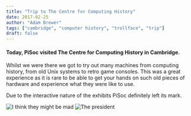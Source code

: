 ```yaml
---
title: "Trip to The Centre for Computing History"
date: 2017-02-25
author: "Adam Brewer"
tags: ["cambridge", "computer history", "trollface", "trip"]
draft: false
---
```


#### Today, PiSoc visited The Centre for Computing History in Cambridge. 

Whilst we were there we got to try out many machines from computing history, from old Unix systems to retro game consoles. This was a great experience as it is rare to be able to get your hands on such old pieces of hardware and experience what they were like to use. 

Due to the interactive nature of the exhibits PiSoc definitely left its mark.

![I think they might be mad](/img/troll.jpg)
![The president](/img/el_presidente.jpg)
